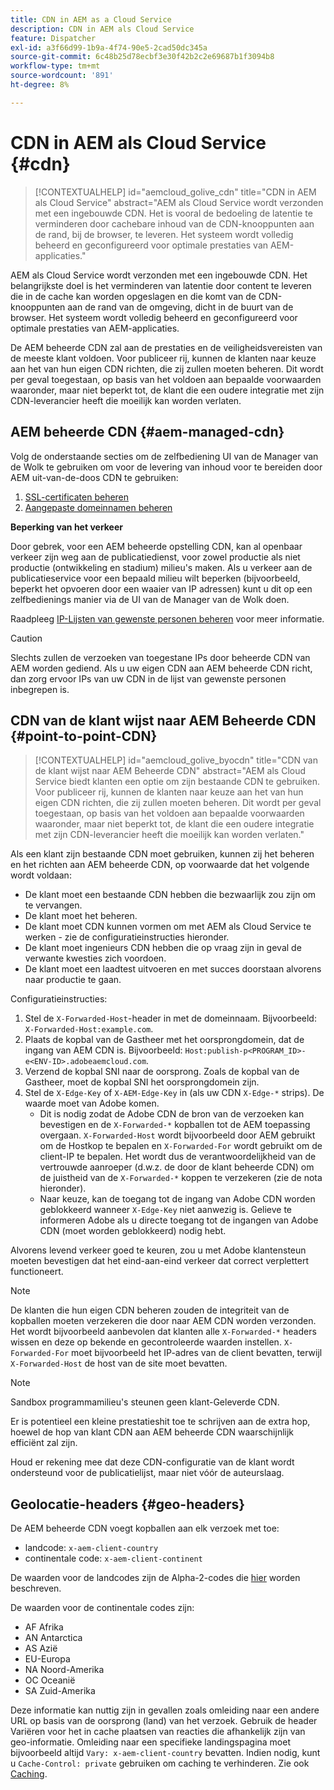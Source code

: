 ```yaml
---
title: CDN in AEM as a Cloud Service
description: CDN in AEM als Cloud Service
feature: Dispatcher
exl-id: a3f66d99-1b9a-4f74-90e5-2cad50dc345a
source-git-commit: 6c48b25d78ecbf3e30f42b2c2e69687b1f3094b8
workflow-type: tm+mt
source-wordcount: '891'
ht-degree: 8%

---
```


# CDN in AEM als Cloud Service {#cdn}


>[!CONTEXTUALHELP]
>id="aemcloud_golive_cdn"
>title="CDN in AEM als Cloud Service"
>abstract="AEM als Cloud Service wordt verzonden met een ingebouwde CDN. Het is vooral de bedoeling de latentie te verminderen door cachebare inhoud van de CDN-knooppunten aan de rand, bij de browser, te leveren. Het systeem wordt volledig beheerd en geconfigureerd voor optimale prestaties van AEM-applicaties."

AEM als Cloud Service wordt verzonden met een ingebouwde CDN. Het belangrijkste doel is het verminderen van latentie door content te leveren die in de cache kan worden opgeslagen en die komt van de CDN-knooppunten aan de rand van de omgeving, dicht in de buurt van de browser. Het systeem wordt volledig beheerd en geconfigureerd voor optimale prestaties van AEM-applicaties.


De AEM beheerde CDN zal aan de prestaties en de veiligheidsvereisten van de meeste klant voldoen. Voor publiceer rij, kunnen de klanten naar keuze aan het van hun eigen CDN richten, die zij zullen moeten beheren. Dit wordt per geval toegestaan, op basis van het voldoen aan bepaalde voorwaarden waaronder, maar niet beperkt tot, de klant die een oudere integratie met zijn CDN-leverancier heeft die moeilijk kan worden verlaten.

## AEM beheerde CDN  {#aem-managed-cdn}

Volg de onderstaande secties om de zelfbediening UI van de Manager van de Wolk te gebruiken om voor de levering van inhoud voor te bereiden door AEM uit-van-de-doos CDN te gebruiken:

1. [SSL-certificaten beheren](/help/implementing/cloud-manager/managing-ssl-certifications/introduction.md)
1. [Aangepaste domeinnamen beheren](/help/implementing/cloud-manager/custom-domain-names/introduction.md)

**Beperking van het verkeer**

Door gebrek, voor een AEM beheerde opstelling CDN, kan al openbaar verkeer zijn weg aan de publicatiedienst, voor zowel productie als niet productie (ontwikkeling en stadium) milieu&#39;s maken. Als u verkeer aan de publicatieservice voor een bepaald milieu wilt beperken (bijvoorbeeld, beperkt het opvoeren door een waaier van IP adressen) kunt u dit op een zelfbedienings manier via de UI van de Manager van de Wolk doen.

Raadpleeg [IP-Lijsten van gewenste personen beheren](/help/implementing/cloud-manager/ip-allow-lists/introduction.md) voor meer informatie.

>[!CAUTION]
>
>Slechts zullen de verzoeken van toegestane IPs door beheerde CDN van AEM worden gediend. Als u uw eigen CDN aan AEM beheerde CDN richt, dan zorg ervoor IPs van uw CDN in de lijst van gewenste personen inbegrepen is.

## CDN van de klant wijst naar AEM Beheerde CDN {#point-to-point-CDN}

>[!CONTEXTUALHELP]
>id="aemcloud_golive_byocdn"
>title="CDN van de klant wijst naar AEM Beheerde CDN"
>abstract="AEM als Cloud Service biedt klanten een optie om zijn bestaande CDN te gebruiken. Voor publiceer rij, kunnen de klanten naar keuze aan het van hun eigen CDN richten, die zij zullen moeten beheren. Dit wordt per geval toegestaan, op basis van het voldoen aan bepaalde voorwaarden waaronder, maar niet beperkt tot, de klant die een oudere integratie met zijn CDN-leverancier heeft die moeilijk kan worden verlaten."

Als een klant zijn bestaande CDN moet gebruiken, kunnen zij het beheren en het richten aan AEM beheerde CDN, op voorwaarde dat het volgende wordt voldaan:

* De klant moet een bestaande CDN hebben die bezwaarlijk zou zijn om te vervangen.
* De klant moet het beheren.
* De klant moet CDN kunnen vormen om met AEM als Cloud Service te werken - zie de configuratieinstructies hieronder.
* De klant moet ingenieurs CDN hebben die op vraag zijn in geval de verwante kwesties zich voordoen.
* De klant moet een laadtest uitvoeren en met succes doorstaan alvorens naar productie te gaan.

Configuratieinstructies:

1. Stel de `X-Forwarded-Host`-header in met de domeinnaam. Bijvoorbeeld: `X-Forwarded-Host:example.com`.
1. Plaats de kopbal van de Gastheer met het oorsprongdomein, dat de ingang van AEM CDN is. Bijvoorbeeld: `Host:publish-p<PROGRAM_ID>-e<ENV-ID>.adobeaemcloud.com`.
1. Verzend de kopbal SNI naar de oorsprong. Zoals de kopbal van de Gastheer, moet de kopbal SNI het oorsprongdomein zijn.
1. Stel de `X-Edge-Key` of `X-AEM-Edge-Key` in (als uw CDN `X-Edge-*` strips). De waarde moet van Adobe komen.
   * Dit is nodig zodat de Adobe CDN de bron van de verzoeken kan bevestigen en de `X-Forwarded-*` kopballen tot de AEM toepassing overgaan. `X-Forwarded-Host` wordt bijvoorbeeld door AEM gebruikt om de Hostkop te bepalen en `X-Forwarded-For` wordt gebruikt om de client-IP te bepalen. Het wordt dus de verantwoordelijkheid van de vertrouwde aanroeper (d.w.z. de door de klant beheerde CDN) om de juistheid van de `X-Forwarded-*` koppen te verzekeren (zie de nota hieronder).
   * Naar keuze, kan de toegang tot de ingang van Adobe CDN worden geblokkeerd wanneer `X-Edge-Key` niet aanwezig is. Gelieve te informeren Adobe als u directe toegang tot de ingangen van Adobe CDN (moet worden geblokkeerd) nodig hebt.

Alvorens levend verkeer goed te keuren, zou u met Adobe klantensteun moeten bevestigen dat het eind-aan-eind verkeer dat correct verplettert functioneert.

>[!NOTE]
>
>De klanten die hun eigen CDN beheren zouden de integriteit van de kopballen moeten verzekeren die door naar AEM CDN worden verzonden. Het wordt bijvoorbeeld aanbevolen dat klanten alle `X-Forwarded-*` headers wissen en deze op bekende en gecontroleerde waarden instellen. `X-Forwarded-For` moet bijvoorbeeld het IP-adres van de client bevatten, terwijl `X-Forwarded-Host` de host van de site moet bevatten.

>[!NOTE]
>
>Sandbox programmamilieu&#39;s steunen geen klant-Geleverde CDN.

Er is potentieel een kleine prestatieshit toe te schrijven aan de extra hop, hoewel de hop van klant CDN aan AEM beheerde CDN waarschijnlijk efficiënt zal zijn.

Houd er rekening mee dat deze CDN-configuratie van de klant wordt ondersteund voor de publicatielijst, maar niet vóór de auteurslaag.

## Geolocatie-headers {#geo-headers}

De AEM beheerde CDN voegt kopballen aan elk verzoek met toe:

* landcode: `x-aem-client-country`
* continentale code: `x-aem-client-continent`

De waarden voor de landcodes zijn de Alpha-2-codes die [hier](https://en.wikipedia.org/wiki/ISO_3166-1) worden beschreven.

De waarden voor de continentale codes zijn:

* AF Afrika
* AN Antarctica
* AS Azië
* EU-Europa
* NA Noord-Amerika
* OC Oceanië
* SA Zuid-Amerika

Deze informatie kan nuttig zijn in gevallen zoals omleiding naar een andere URL op basis van de oorsprong (land) van het verzoek. Gebruik de header Variëren voor het in cache plaatsen van reacties die afhankelijk zijn van geo-informatie. Omleiding naar een specifieke landingspagina moet bijvoorbeeld altijd `Vary: x-aem-client-country` bevatten. Indien nodig, kunt u `Cache-Control: private` gebruiken om caching te verhinderen. Zie ook [Caching](/help/implementing/dispatcher/caching.md#html-text).
